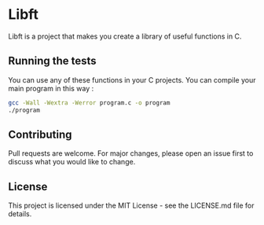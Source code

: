 # Libft
Libft is a project that makes you create a library of useful functions in C.

## Running the tests
You can use any of these functions in your C projects.
You can compile your main program in this way :

```bash
gcc -Wall -Wextra -Werror program.c -o program
./program
```

## Contributing 
Pull requests are welcome. For major changes, please open an issue first to discuss what you would like to change.

## License
This project is licensed under the MIT License - see the LICENSE.md file for details.
